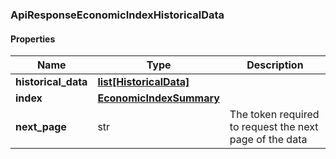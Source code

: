 

[//]: # (CLASS:ApiResponseEconomicIndexHistoricalData)

[//]: # (KIND:object)

### ApiResponseEconomicIndexHistoricalData

#### Properties

[//]: # (START_DEFINITION)

Name | Type | Description
------------ | ------------- | -------------
**historical_data** | [**list[HistoricalData]**](HistoricalData.md) |  &nbsp;
**index** | [**EconomicIndexSummary**](EconomicIndexSummary.md) |  &nbsp;
**next_page** | str | The token required to request the next page of the data &nbsp;

[//]: # (END_DEFINITION)


[//]: # (CONTAINED_CLASS:HistoricalData)


[//]: # (CONTAINED_CLASS:EconomicIndexSummary)



